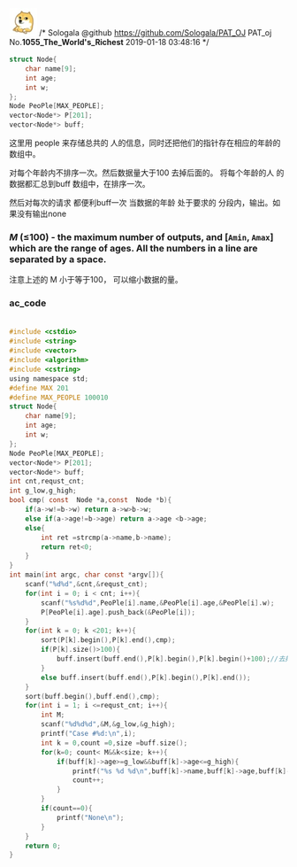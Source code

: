 ![](https://github.com/Sologala/SomeThings/blob/master/face.jpg?raw=true)
/*
    Sologala   @github    https://github.com/Sologala/PAT_OJ
    PAT_oj No.**1055_The_World's_Richest**
    2019-01-18 03:48:16
*/

```c 
struct Node{
    char name[9];
    int age;
    int w;
};
Node PeoPle[MAX_PEOPLE];
vector<Node*> P[201];
vector<Node*> buff;
```

这里用 people 来存储总共的 人的信息，同时还把他们的指针存在相应的年龄的  数组中。

对每个年龄内不排序一次。然后数据量大于100 去掉后面的。 将每个年龄的人 的数据都汇总到buff 数组中，在排序一次。

然后对每次的请求 都便利buff一次 当数据的年龄 处于要求的 分段内，输出。如果没有输出none

### ***M* (≤100)** - the maximum number of outputs, and [`Amin`, `Amax`] which are the range of ages. All the numbers in a line are separated by a space.

注意上述的  M 小于等于100， 可以缩小数据的量。







### **ac_code**

```c

#include <cstdio>
#include <string>
#include <vector>
#include <algorithm>
#include <cstring>
using namespace std;
#define MAX 201
#define MAX_PEOPLE 100010
struct Node{
    char name[9];
    int age;
    int w;
};
Node PeoPle[MAX_PEOPLE];
vector<Node*> P[201];
vector<Node*> buff;
int cnt,requst_cnt;
int g_low,g_high;
bool cmp( const  Node *a,const  Node *b){
    if(a->w!=b->w) return a->w>b->w;
    else if(a->age!=b->age) return a->age <b->age;
    else{
        int ret =strcmp(a->name,b->name);
        return ret<0;
    }
}
int main(int argc, char const *argv[]){
    scanf("%d%d",&cnt,&requst_cnt);
    for(int i = 0; i < cnt; i++){
        scanf("%s%d%d",PeoPle[i].name,&PeoPle[i].age,&PeoPle[i].w);
        P[PeoPle[i].age].push_back(&PeoPle[i]);
    }
    for(int k = 0; k <201; k++){
        sort(P[k].begin(),P[k].end(),cmp);
        if(P[k].size()>100){
            buff.insert(buff.end(),P[k].begin(),P[k].begin()+100);//去掉多余的 数据
        }
        else buff.insert(buff.end(),P[k].begin(),P[k].end());
    }
    sort(buff.begin(),buff.end(),cmp);
    for(int i = 1; i <=requst_cnt; i++){
        int M;
        scanf("%d%d%d",&M,&g_low,&g_high);
        printf("Case #%d:\n",i);
        int k = 0,count =0,size =buff.size();
        for(k=0; count< M&&k<size; k++){
            if(buff[k]->age>=g_low&&buff[k]->age<=g_high){
                printf("%s %d %d\n",buff[k]->name,buff[k]->age,buff[k]->w);
                count++;    
            }
        }
        if(count==0){
            printf("None\n");
        }
    }
    return 0;
}
```